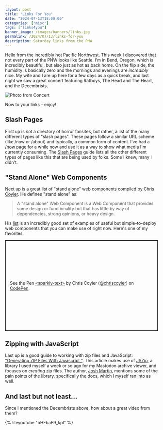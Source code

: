 ```yaml
---
layout: post
title: "Links For You"
date: "2024-07-13T18:00:00"
categories: ["misc"]
tags: ["links4you"]
banner_image: /images/banners/links.jpg
permalink: /2024/07/13/links-for-you
description: Saturday links from the PNW
---
```


Hello from the incredibly hot Pacific Northwest. This week I discovered that not every part of the PNW looks like Seattle. I'm in Bend, Oregon, which is incredibly beautiful, but also just as hot as back home. On the flip side, the humidity is basically zero and the mornings and evenings are *incredibly* nice. My wife and I are up here for a few days as a quick break, and last night we saw a great concert featuring Ratboys, The Head and The Heart, and the Decembrists. 

<p>
<img src="https://static.raymondcamden.com/images/2024/07/links1.jpg" alt="Photo from Concert" class="imgborder imgcenter" loading="lazy">
</p>

Now to your links - enjoy!

## Slash Pages

First up is *not* a directory of horror fansites, but rather, a list of the many different types of "slash pages". These pages follow a similar URL scheme (like /now or /about) and typically, a common form of content. I've had a [/now](/now) page for a while now and use it as a way to show what media I'm currently consuming. The [Slash Pages](https://slashpages.net/) guide lists all the other different types of pages like this that are being used by folks. Some I knew, many I didn't. 

## "Stand Alone" Web Components

Next up is a great list of "stand alone" web components compiled by [Chris Coyier](https://frontendmasters.com/blog/author/chriscoyier/). He defines "stand alone" as:

<blockquote>
A "stand alone" Web Component is a Web Component that provides some design or functionality but that has little by way of dependencies, strong opinions, or heavy design.
</blockquote>

His [list](https://frontendmasters.com/blog/live-demos-of-stand-alone-web-components/) is an incredibly good set of examples of useful but simple-to-deploy web components that you can make use of right now. Here's one of my favorites.

<p class="codepen" data-height="300" data-default-tab="result" data-slug-hash="KKLVJdR" data-pen-title="&amp;lt;sparkly-text&amp;gt;" data-user="chriscoyier" style="height: 300px; box-sizing: border-box; display: flex; align-items: center; justify-content: center; border: 2px solid; margin: 1em 0; padding: 1em;">
  <span>See the Pen <a href="https://codepen.io/chriscoyier/pen/KKLVJdR">
  &lt;sparkly-text&gt;</a> by Chris Coyier  (<a href="https://codepen.io/chriscoyier">@chriscoyier</a>)
  on <a href="https://codepen.io">CodePen</a>.</span>
</p>
<script async src="https://cpwebassets.codepen.io/assets/embed/ei.js"></script>

## Zipping with JavaScript

Last up is a good guide to working with zip files and JavaScript: ["Generating ZIP Files With Javascript
"](https://www.cjoshmartin.com/blog/creating-zip-files-with-javascript). This article makes use of [JSZip](https://www.cjoshmartin.com/blog/creating-zip-files-with-javascript), a library I used myself a week or so ago for my Mastodon archive viewer, and focuses on *creating* zip files. The author, [Josh Martin](https://www.cjoshmartin.com/), mentions some of the pain points of the library, specifically the docs, which I myself ran into as well. 

## And last but not least...

Since I mentioned the Decembrists above, how about a great video from them?

{% liteyoutube "bHFbaF9_kpI" %}

<p>
